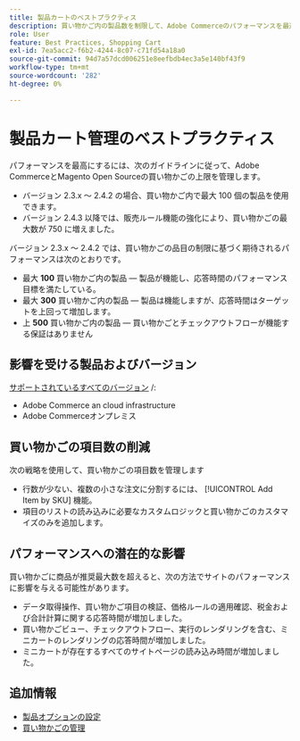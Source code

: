 ```yaml
---
title: 製品カートのベストプラクティス
description: 買い物かご内の製品数を制限して、Adobe Commerceのパフォーマンスを最適化する方法を説明します。
role: User
feature: Best Practices, Shopping Cart
exl-id: 7ea5acc2-f6b2-4244-8c07-c71fd54a18a0
source-git-commit: 94d7a57dcd006251e8eefbdb4ec3a5e140bf43f9
workflow-type: tm+mt
source-wordcount: '282'
ht-degree: 0%

---
```


# 製品カート管理のベストプラクティス

パフォーマンスを最高にするには、次のガイドラインに従って、Adobe CommerceとMagento Open Sourceの買い物かごの上限を管理します。

- バージョン 2.3.x ～ 2.4.2 の場合、買い物かご内で最大 100 個の製品を使用できます。
- バージョン 2.4.3 以降では、販売ルール機能の強化により、買い物かごの最大数が 750 に増えました。


バージョン 2.3.x ～ 2.4.2 では、買い物かごの品目の制限に基づく期待されるパフォーマンスは次のとおりです。

- 最大 **100** 買い物かご内の製品 — 製品が機能し、応答時間のパフォーマンス目標を満たしている。
- 最大 **300** 買い物かご内の製品 — 製品は機能しますが、応答時間はターゲットを上回って増加します。
- 上 **500** 買い物かご内の製品 — 買い物かごとチェックアウトフローが機能する保証はありません

## 影響を受ける製品およびバージョン

[サポートされているすべてのバージョン](../../../release/versions.md) /:

- Adobe Commerce an cloud infrastructure
- Adobe Commerceオンプレミス

## 買い物かごの項目数の削減

次の戦略を使用して、買い物かごの項目数を管理します

- 行数が少ない、複数の小さな注文に分割するには、 [!UICONTROL Add Item by SKU] 機能。
- 項目のリストの読み込みに必要なカスタムロジックと買い物かごのカスタマイズのみを追加します。

## パフォーマンスへの潜在的な影響

買い物かごに商品が推奨最大数を超えると、次の方法でサイトのパフォーマンスに影響を与える可能性があります。

- データ取得操作、買い物かご項目の検証、価格ルールの適用確認、税金および合計計算に関する応答時間が増加しました。
- 買い物かごビュー、チェックアウトフロー、実行のレンダリングを含む、ミニカートのレンダリングの応答時間が増加しました。
- ミニカートが存在するすべてのサイトページの読み込み時間が増加しました。

## 追加情報

- [製品オプションの設定](https://experienceleague.adobe.com/docs/commerce-admin/inventory/configuration/product-options.html)
- [買い物かごの管理](https://experienceleague.adobe.com/docs/commerce-admin/stores-sales/point-of-purchase/assist/shopping-assisted-cart-manage.html)
